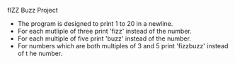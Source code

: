 fIZZ Buzz Project

 - The program is designed to print 1 to 20 in a newline.
 - For each mutliple of three print 'fizz' instead of the number.
 - For each multiple of five print 'buzz' instead of the number.
 - For numbers which are both multiples of 3 and 5 print 'fizzbuzz' instead of t   he number. 

